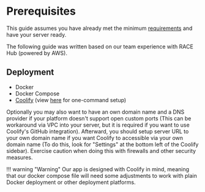 # Prerequisites

This guide assumes you have already met the minimum
[requirements](requirements.md) and have your server ready. 

The following guide was written based on our team experience with RACE Hub (powered by AWS).

## Deployment

- Docker
- Docker Compose
- [Coolify](https://coolify.io/) (view [here](https://coolify.io/self-hosted/) for one-command setup)


Optionally you may also want to have an own domain name and a DNS provider if
your platform doesn't support open custom ports (This can be workaround via VPC
into your server, but it is required if you want to use Coolify's GitHub
integration). Afterward, you should setup server URL to your own domain name if you want Coolify to accessible via your own domain name (To do this, look for "Settings" at the bottom left of the Coolify sidebar). Exercise caution when doing this with firewalls and other security measures.

!!! warning "Warning"
    Our app is designed with Coolify in mind, meaning that our docker compose file will need some adjustments to work with plain Docker deployment or other deployment platforms.
